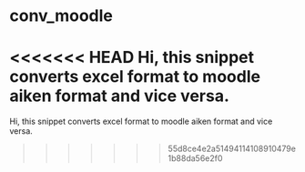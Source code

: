 # conv_moodle
<<<<<<< HEAD
Hi, this snippet converts excel format to moodle aiken format and vice versa.
=======
Hi, this snippet converts excel format to moodle aiken format and vice versa.

>>>>>>> 55d8ce4e2a51494114108910479e1b88da56e2f0
